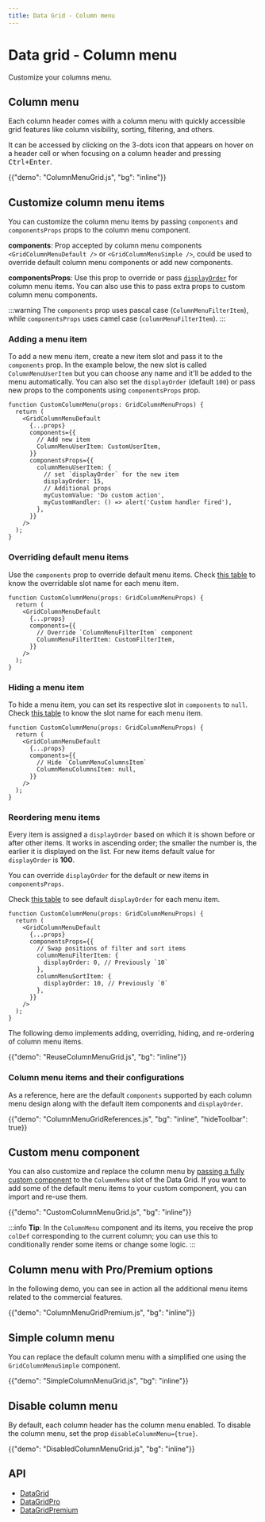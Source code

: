 ```yaml
---
title: Data Grid - Column menu
---
```


# Data grid - Column menu

<p class="description">Customize your columns menu.</p>

## Column menu

Each column header comes with a column menu with quickly accessible grid features like column visibility, sorting, filtering, and others.

It can be accessed by clicking on the 3-dots icon that appears on hover on a header cell or when focusing on a column header and pressing <kbd><kbd class="key">Ctrl</kbd>+<kbd class="key">Enter</kbd></kbd>.

{{"demo": "ColumnMenuGrid.js", "bg": "inline"}}

## Customize column menu items

You can customize the column menu items by passing `components` and `componentsProps` props to the column menu component.

**components**: Prop accepted by column menu components `<GridColumnMenuDefault />` or `<GridColumnMenuSimple />`, could be used to override default column menu components or add new components.

**componentsProps**: Use this prop to override or pass [`displayOrder`](/x/react-data-grid/column-menu/#reordering-menu-items) for column menu items. You can also use this to pass extra props to custom column menu components.

:::warning
The `components` prop uses pascal case (`ColumnMenuFilterItem`), while `componentsProps` uses camel case (`columnMenuFilterItem`).
:::

### Adding a menu item

To add a new menu item, create a new item slot and pass it to the `components` prop. In the example below, the new slot is called `ColumnMenuUserItem` but you can choose any name and it'll be added to the menu automatically.
You can also set the `displayOrder` (default `100`) or pass new props to the components using `componentsProps` prop.

```tsx
function CustomColumnMenu(props: GridColumnMenuProps) {
  return (
    <GridColumnMenuDefault
      {...props}
      components={{
        // Add new item
        ColumnMenuUserItem: CustomUserItem,
      }}
      componentsProps={{
        columnMenuUserItem: {
          // set `displayOrder` for the new item
          displayOrder: 15,
          // Additional props
          myCustomValue: 'Do custom action',
          myCustomHandler: () => alert('Custom handler fired'),
        },
      }}
    />
  );
}
```

### Overriding default menu items

Use the `components` prop to override default menu items.
Check [this table](/x/react-data-grid/column-menu/#column-menu-items-and-their-configurations) to know the overridable slot name for each menu item.

```tsx
function CustomColumnMenu(props: GridColumnMenuProps) {
  return (
    <GridColumnMenuDefault
      {...props}
      components={{
        // Override `ColumnMenuFilterItem` component
        ColumnMenuFilterItem: CustomFilterItem,
      }}
    />
  );
}
```

### Hiding a menu item

To hide a menu item, you can set its respective slot in `components` to `null`.
Check [this table](/x/react-data-grid/column-menu/#column-menu-items-and-their-configurations) to know the slot name for each menu item.

```tsx
function CustomColumnMenu(props: GridColumnMenuProps) {
  return (
    <GridColumnMenuDefault
      {...props}
      components={{
        // Hide `ColumnMenuColumnsItem`
        ColumnMenuColumnsItem: null,
      }}
    />
  );
}
```

### Reordering menu items

Every item is assigned a `displayOrder` based on which it is shown before or after other items. It works in ascending order; the smaller the number is, the earlier it is displayed on the list. For new items default value for `displayOrder` is **100**.

You can override `displayOrder` for the default or new items in `componentsProps`.

Check [this table](/x/react-data-grid/column-menu/#column-menu-items-and-their-configurations) to see default `displayOrder` for each menu item.

```tsx
function CustomColumnMenu(props: GridColumnMenuProps) {
  return (
    <GridColumnMenuDefault
      {...props}
      componentsProps={{
        // Swap positions of filter and sort items
        columnMenuFilterItem: {
          displayOrder: 0, // Previously `10`
        },
        columnMenuSortItem: {
          displayOrder: 10, // Previously `0`
        },
      }}
    />
  );
}
```

The following demo implements adding, overriding, hiding, and re-ordering of column menu items.

{{"demo": "ReuseColumnMenuGrid.js", "bg": "inline"}}

### Column menu items and their configurations

As a reference, here are the default `components` supported by each column menu design along with the default item components and `displayOrder`.

{{"demo": "ColumnMenuGridReferences.js", "bg": "inline", "hideToolbar": true}}

## Custom menu component

You can also customize and replace the column menu by [passing a fully custom component](/x/react-data-grid/components/#overriding-components) to the `ColumnMenu` slot of the Data Grid. If you want to add some of the default menu items to your custom component, you can import and re-use them.

{{"demo": "CustomColumnMenuGrid.js", "bg": "inline"}}

:::info
<strong>Tip</strong>: In the `ColumnMenu` component and its items, you receive the prop `colDef` corresponding to the current column; you can use this to conditionally render some items or change some logic.
:::

## Column menu with Pro/Premium options [<span class="plan-pro"></span>](/x/introduction/licensing/#pro-plan)[<span class="plan-premium"></span>](/x/introduction/licensing/#premium-plan)

In the following demo, you can see in action all the additional menu items related to the commercial features.

{{"demo": "ColumnMenuGridPremium.js", "bg": "inline"}}

## Simple column menu

You can replace the default column menu with a simplified one using the `GridColumnMenuSimple` component.

{{"demo": "SimpleColumnMenuGrid.js", "bg": "inline"}}

## Disable column menu

By default, each column header has the column menu enabled. To disable the column menu, set the prop `disableColumnMenu={true}`.

{{"demo": "DisabledColumnMenuGrid.js", "bg": "inline"}}

## API

- [DataGrid](/x/api/data-grid/data-grid/)
- [DataGridPro](/x/api/data-grid/data-grid-pro/)
- [DataGridPremium](/x/api/data-grid/data-grid-premium/)
